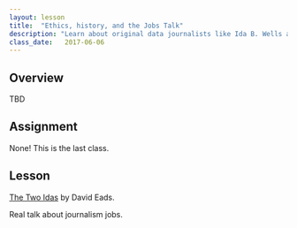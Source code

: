 ```yaml
---
layout: lesson
title:  "Ethics, history, and the Jobs Talk"
description: "Learn about original data journalists like Ida B. Wells and Ida Tarbell."
class_date:   2017-06-06
---
```


## Overview

TBD

## Assignment

None! This is the last class.

## Lesson

[The Two Idas](http://www.recoveredfactory.net/hhdc/) by David Eads.

Real talk about journalism jobs.

